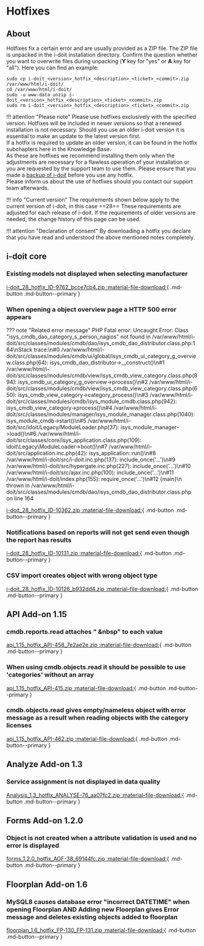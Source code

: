 # Hotfixes

## About

Hotfixes fix a certain error and are usually provided as a ZIP file. The ZIP file is unpacked in the i-doit installation directory. Confirm the question whether you want to overwrite files during unpacking (**Y** key for "yes" or **A** key for "all"). Here you can find an example:

```shell
sudo cp i-doit_<version>_hotfix_<description>_<ticket>_<commit>.zip /var/www/html/i-doit/
cd /var/www/html/i-doit/
sudo -u www-data unzip i-doit_<version>_hotfix_<description>_<ticket>_<commit>.zip
sudo rm i-doit_<version>_hotfix_<description>_<ticket>_<commit>.zip
```

!!! attention "Please note"
    Please use hotfixes exclusively with the specified version. Hotfixes will be included in newer versions so that a renewed installation is not necessary.
    Should you use an older i-doit version it is essential to make an update to the latest version first.<br>
    If a hotfix is required to update an older version, it can be found in the hotfix subchapters here in the Knowledge Base.<br>
    As these are hotfixes we recommend installing them only when the adjustments are necessary for a flawless operation of your installation or you are requested by the support team to use them. Please ensure that you made a [backup of i-doit](../../maintenance-and-operation/backup-and-recovery/index.md) before you use any hotfix.<br>
    Please inform us about the use of hotfixes should you contact our support team afterwards.

!!! info "Current version"
    The requirements shown below apply to the current version of i-doit, in this case ==28== These requirements are adjusted for each release of i-doit. If the requirements of older versions are needed, the change history of this page can be used.

!!! attention "Declaration of consent"
    By downloading a hotfix you declare that you have read and understood the above mentioned notes completely.

## i-doit core

### Existing models not displayed when selecting manufacturer

[i-doit_28_hotfix_ID-9762_bcce7cb4.zip :material-file-download:](../../assets/downloads/hotfixes/28/i-doit_28_hotfix_ID-9762_bcce7cb4.zip){ .md-button .md-button--primary }

### When opening a object overview page a HTTP 500 error appears

??? note "Related error message"
    PHP Fatal error: Uncaught Error: Class "isys_cmdb_dao_category_s_person_nagios" not found in /var/www/html/i-doit/src/classes/modules/cmdb/dao/isys_cmdb_dao_distributor.class.php:164\nStack trace:\n#0 /var/www/html/i-doit/src/classes/modules/cmdb/ui/global/isys_cmdb_ui_category_g_overview.class.php(64): isys_cmdb_dao_distributor->__construct()\n#1 /var/www/html/i-doit/src/classes/modules/cmdb/view/isys_cmdb_view_category.class.php(894): isys_cmdb_ui_category_g_overview->process()\n#2 /var/www/html/i-doit/src/classes/modules/cmdb/view/isys_cmdb_view_category.class.php(650): isys_cmdb_view_category->category_process()\n#3 /var/www/html/i-doit/src/classes/modules/cmdb/isys_module_cmdb.class.php(942): isys_cmdb_view_category->process()\n#4 /var/www/html/i-doit/src/classes/modules/manager/isys_module_manager.class.php(1040): isys_module_cmdb->start()\n#5 /var/www/html/i-doit/src/idoit/Legacy/ModuleLoader.php(37): isys_module_manager->load()\n#6 /var/www/html/i-doit/src/classes/core/isys_application.class.php(109): idoit\\Legacy\\ModuleLoader->boot()\n#7 /var/www/html/i-doit/src/application.inc.php(42): isys_application::run()\n#8 /var/www/html/i-doit/src/i-doit.inc.php(137): include_once('...')\n#9 /var/www/html/i-doit/src/hypergate.inc.php(227): include_once('...')\n#10 /var/www/html/i-doit/src/ajax.inc.php(100): include_once('...')\n#11 /var/www/html/i-doit/index.php(155): require_once('...')\n#12 {main}\n thrown in /var/www/html/i-doit/src/classes/modules/cmdb/dao/isys_cmdb_dao_distributor.class.php on line 164

[i-doit_28_hotfix_ID-10362.zip :material-file-download:](../../assets/downloads/hotfixes/28/i-doit_28_hotfix_ID-10362.zip){ .md-button .md-button--primary }

### Notifications based on reports will not get send even though the report has results

[i-doit_28_hotfix_ID-10131.zip :material-file-download:](../../assets/downloads/hotfixes/28/i-doit_28_hotfix_ID-10131.zip){ .md-button .md-button--primary }

### CSV import creates object with wrong object type

[i-doit_28_hotfix_ID-10126_b932dd4.zip :material-file-download:](../../assets/downloads/hotfixes/28/i-doit_28_hotfix_ID-10126_b932dd4.zip){ .md-button .md-button--primary }

## API Add-on 1.15

### cmdb.reports.read attaches "&nbsp;&nbsp" to each value

[api_1.15_hotfix_API-458_7e2ae2e.zip :material-file-download:](../../assets/downloads/hotfixes/api/api_1.15_hotfix_API-458_7e2ae2e.zip){ .md-button .md-button--primary }

### When using cmdb.objects.read it should be possible to use 'categories' without an array

[api_1.15_hotfix_API-415.zip :material-file-download:](../../assets/downloads/hotfixes/api/api_1.15_hotfix_API-415.zip){ .md-button .md-button--primary }

### cmdb.objects.read gives empty/nameless object with error message as a result when reading objects with the category licenses

[api_1.15_hotfix_API-462.zip :material-file-download:](../../assets/downloads/hotfixes/api/api_1.15_hotfix_API-462.zip){ .md-button .md-button--primary }

## Analyze Add-on 1.3

### Service assignment is not displayed in data quality

[Analysis_1.3_hotfix_ANALYSE-76_aa07fc2.zip :material-file-download:](../../assets/downloads/hotfixes/analyze/Analysis_1.3_hotfix_ANALYSE-76_aa07fc2.zip){ .md-button .md-button--primary }

## Forms Add-on 1.2.0

### Object is not created when a attribute validation is used and no error is displayed

[forms_1.2.0_hotfix_AOF-38_69144fc.zip :material-file-download:](../../assets/downloads/hotfixes/forms/forms_1.2.0_hotfix_AOF-38_69144fc.zip){ .md-button .md-button--primary }

## Floorplan Add-on 1.6

### MySQL8 causes database error "incorrect DATETIME" when opening Floorplan AND Adding new Floorplan gives Error message and deletes existing objects added to floorplan

[floorplan_1.6_hotfix_FP-130_FP-131.zip :material-file-download:](../../assets/downloads/hotfixes/floorplan/floorplan_1.6_hotfix_FP-130_FP-131.zip){ .md-button .md-button--primary }
